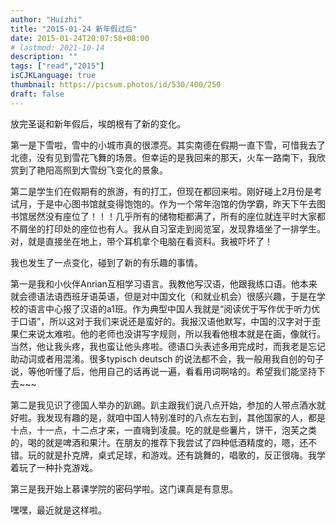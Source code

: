 ```yaml
---
author: "Huizhi"
title: "2015-01-24 新年假过后"
date: 2015-01-24T20:07:58+08:00
# lastmod: 2021-10-14
description: ""
tags: ["read","2015"]
isCJKLanguage: true
thumbnail: https://picsum.photos/id/530/400/250
draft: false
---
```



放完圣诞和新年假后，埃朗根有了新的变化。

第一是下雪啦，雪中的小城市真的很漂亮。其实南德在假期一直下雪，可惜我去了北德，没有见到雪花飞舞的场景。但幸运的是我回来的那天，火车一路南下，我欣赏到了艳阳高照到大雪纷飞变化的景象。

第二是学生们在假期有的旅游，有的打工，但现在都回来啦。刚好碰上2月份是考试月，于是中心图书馆就变得饱饱的。作为一个常年泡馆的伪学霸，昨天下午去图书馆居然没有座位了！！！几乎所有的储物柜都满了，所有的座位就连平时大家都不屑坐的打印处的座位也有人。我从自习室走到阅览室，发现靠墙坐了一排学生。对，就是直接坐在地上，带个耳机拿个电脑在看资料。我被吓坏了！

我也发生了一点变化，碰到了新的有乐趣的事情。

第一是我和小伙伴Anrian互相学习语言。我教他写汉语，他跟我练口语。他本来就会德语法语西班牙语英语，但是对中国文化（和就业机会）很感兴趣，于是在学校的语言中心报了汉语的a1班。作为典型中国人我就是“阅读优于写作优于听力优于口语”，所以这对于我们来说还是蛮好的。我报汉语他默写，中国的汉字对于歪果仁来说太难啦。他的老师也没讲写字规则，所以我看他根本就是在画，像就行。当然，他让我头疼，我也蛮让他头疼啦。德语口头表述多用完成时，而我老是忘记助动词或者用混淆。很多typisch deutsch 的说法都不会，我一般用我自创的句子说，等他听懂了后，他用自己的话再说一遍，看看用词啊啥的。希望我们能坚持下去~~~

第二是我见识了德国人举办的趴踢。趴主跟我们说八点开始，参加的人带点酒水就好啦。我发现有趣的是，就咱中国人特别准时的八点左右到，其他国家的人，都是十点，十一点，十二点才来，一直嗨到凌晨。吃的就是些薯片，饼干，泡芙之类的，喝的就是啤酒和果汁。在朋友的推荐下我尝试了四种低酒精度的，嗯，还不错。玩的就是扑克牌，桌式足球，和游戏。还有跳舞的，唱歌的，反正很嗨。我学着玩了一种扑克游戏。

第三是我开始上慕课学院的密码学啦。这门课真是有意思。

嘿嘿，最近就是这样啦。